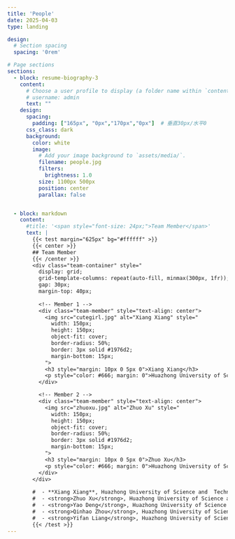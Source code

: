 ```yaml
---
title: 'People'
date: 2025-04-03
type: landing

design:
  # Section spacing
  spacing: '0rem'

# Page sections
sections:
  - block: resume-biography-3
    content:
      # Choose a user profile to display (a folder name within `content/authors/`)
      # username: admin
      text: ""
    design:
      spacing:
        padding: ["165px", "0px","170px","0px"]  # 垂直30px/水平0
      css_class: dark
      background:
        color: white
        image:
          # Add your image background to `assets/media/`.
          filename: people.jpg
          filters:
            brightness: 1.0
          size: 1100px 500px
          position: center
          parallax: false


  - block: markdown
    content:
      #title: '<span style="font-size: 24px;">Team Member</span>'
      text: |
        {{< test margin="625px" bg="#ffffff" >}}
        {{< center >}}
        ## Team Member
        {{< /center >}}
        <div class="team-container" style="
          display: grid;
          grid-template-columns: repeat(auto-fill, minmax(300px, 1fr));
          gap: 30px;
          margin-top: 40px;
      
          <!-- Member 1 -->
          <div class="team-member" style="text-align: center">
            <img src="cutegirl.jpg" alt="Xiang Xiang" style="
              width: 150px;
              height: 150px;
              object-fit: cover;
              border-radius: 50%;
              border: 3px solid #1976d2;
              margin-bottom: 15px;
            ">
            <h3 style="margin: 10px 0 5px 0">Xiang Xiang</h3>
            <p style="color: #666; margin: 0">Huazhong University of Science and Technology</p>
          </div>

          <!-- Member 2 -->
          <div class="team-member" style="text-align: center">
            <img src="zhuoxu.jpg" alt="Zhuo Xu" style="
              width: 150px;
              height: 150px;
              object-fit: cover;
              border-radius: 50%;
              border: 3px solid #1976d2;
              margin-bottom: 15px;
            ">
            <h3 style="margin: 10px 0 5px 0">Zhuo Xu</h3>
            <p style="color: #666; margin: 0">Huazhong University of Science and Technology</p>
          </div>
        </div>
      
        #  - **Xiang Xiang**, Huazhong University of Science and  Technology, China
        #  - <strong>Zhuo Xu</strong>, Huazhong University of Science and   Technology, China
        #  - <strong>Yao Deng</strong>, Huazhong University of Science and Technology, China
        #  - <strong>Qinhao Zhou</strong>, Huazhong University of Science and Technology, China
        #  - <strong>Yifan Liang</strong>, Huazhong University of Science and Technology, China
        {{< /test >}}
---
```

